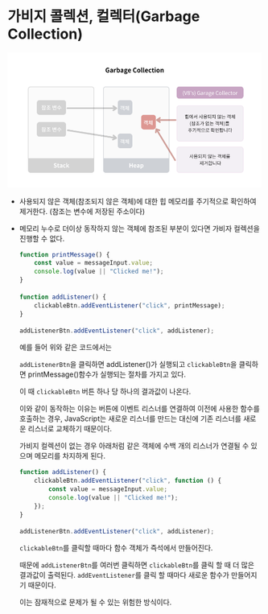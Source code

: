 # 가비지 콜렉션, 컬렉터(Garbage Collection)

![Untitled](../../assets/JavaScript/garbage_collection.png)

- 사용되지 않은 객체(참조되지 않은 객체)에 대한 힙 메모리를 주기적으로 확인하여 제거한다. (참조는 변수에 저장된 주소이다)
- 메모리 누수로 더이상 동작하지 않는 객체에 참조된 부분이 있다면 가비자 컬렉션을 진행할 수 없다.

    ```jsx
    function printMessage() {
        const value = messageInput.value;
        console.log(value || "Clicked me!");
    }
    
    function addListener() {
        clickableBtn.addEventListener("click", printMessage);
    }
    
    addListenerBtn.addEventListener("click", addListener);
    ```

  예를 들어 위와 같은 코드에서는

  `addListenerBtn`을 클릭하면 addListener()가 실행되고 `clickableBtn`을 클릭하면 printMessage()함수가 실행되는 절차를 가지고 있다.

  이 때 `clickableBtn` 버튼 하나 당 하나의 결과값이 나온다.

  이와 같이 동작하는 이유는 버튼에 이벤트 리스너를 연결하여 이전에 사용한 함수를 호출하는 경우, JavaScript는 새로운 리스너를 만드는 대신에 기존 리스너를 새로운 리스너로 교체하기 때문이다.

  가비지 컬렉션이 없는 경우 아래처럼 같은 객체에 수백 개의 리스너가 연결될 수 있으며 메모리를 차지하게 된다.

    ```jsx
    function addListener() {
        clickableBtn.addEventListener("click", function () {
            const value = messageInput.value;
            console.log(value || "Clicked me!");
        });
    }
    
    addListenerBtn.addEventListener("click", addListener);
    ```

  `clickableBtn`를 클릭할 때마다 함수 객체가 즉석에서 만들어진다.

  때문에 `addListenerBtn`를 여러번 클릭하면 `clickableBtn`를 클릭 할 때 더 많은 결과값이 출력된다. `addEventListener`를 클릭 할 때마다 새로운 함수가 만들어지기 때문이다.

  이는 잠재적으로 문제가 될 수 있는 위험한 방식이다.